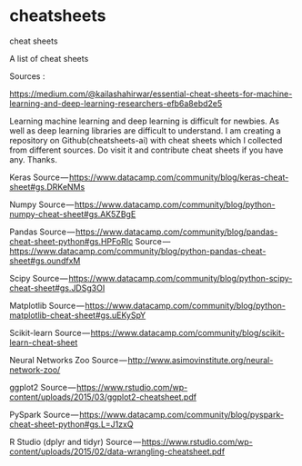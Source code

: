 # cheatsheets
cheat sheets

A list of cheat sheets

Sources : 

https://medium.com/@kailashahirwar/essential-cheat-sheets-for-machine-learning-and-deep-learning-researchers-efb6a8ebd2e5

Learning machine learning and deep learning is difficult for newbies. As well as deep learning libraries are difficult to understand. I am creating a repository on Github(cheatsheets-ai) with cheat sheets which I collected from different sources. Do visit it and contribute cheat sheets if you have any. Thanks.

Keras
Source — https://www.datacamp.com/community/blog/keras-cheat-sheet#gs.DRKeNMs

Numpy
Source — https://www.datacamp.com/community/blog/python-numpy-cheat-sheet#gs.AK5ZBgE

Pandas
Source — https://www.datacamp.com/community/blog/pandas-cheat-sheet-python#gs.HPFoRIc
Source — https://www.datacamp.com/community/blog/python-pandas-cheat-sheet#gs.oundfxM

Scipy
Source — https://www.datacamp.com/community/blog/python-scipy-cheat-sheet#gs.JDSg3OI

Matplotlib
Source — https://www.datacamp.com/community/blog/python-matplotlib-cheat-sheet#gs.uEKySpY

Scikit-learn
Source — https://www.datacamp.com/community/blog/scikit-learn-cheat-sheet

Neural Networks Zoo
Source — http://www.asimovinstitute.org/neural-network-zoo/

ggplot2
Source — https://www.rstudio.com/wp-content/uploads/2015/03/ggplot2-cheatsheet.pdf

PySpark
Source — https://www.datacamp.com/community/blog/pyspark-cheat-sheet-python#gs.L=J1zxQ

R Studio (dplyr and tidyr)
Source — https://www.rstudio.com/wp-content/uploads/2015/02/data-wrangling-cheatsheet.pdf
